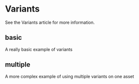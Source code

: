 # Variants

See the Variants article for more information.

## basic

A really basic example of variants

## multiple

A more complex example of using multiple variants on one asset


